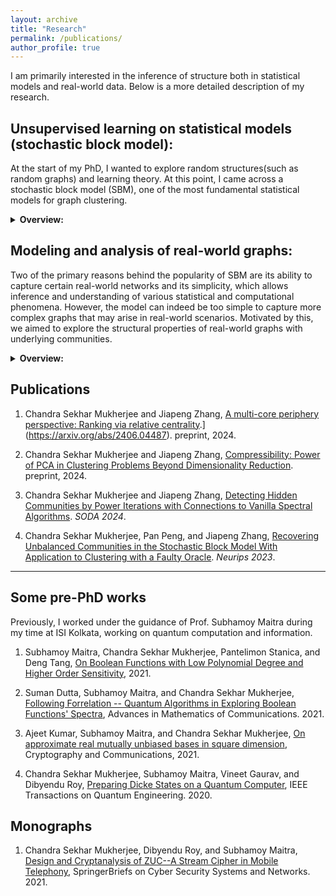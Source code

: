 ```yaml
---
layout: archive
title: "Research"
permalink: /publications/
author_profile: true
---
```


I am primarily interested in the inference of structure both in statistical models and real-world data. Below is a more detailed description of my research.

## Unsupervised learning on statistical models (stochastic block model):
 At the start of my PhD, I wanted to explore random structures(such as random graphs) and learning theory. At this point, I came across a stochastic block model (SBM), one of the most fundamental statistical models for graph clustering. 
<details>
<summary> <b> Overview: </b> </summary>

The simple case can be defined as follows. A graph is built on n vertices, where the vertices have a "hidden" partition into two communities. Then, each pair of vertices belonging to the same community is connected by an edge with some probability p. Each pair of vertices from different communities is connected with probability q (with p>q; assume p=0.51 and q=0.49, for example). Then, given such a graph, the task is to recover these hidden communities with high probability.  
This is one of the most well-studied problems in clustering, with several important and beautiful results in the last 40 years (Read references in [1] for an in-depth review). However, we observed that some important problems are unresolved. 

<h3> Unbalanced SBM: </h3>

<br/>
<center>
<img src="https://github.com/user-attachments/assets/ea7653a8-19aa-49b2-b5c2-95fac9598b4c" style="width: 40vw" 
class="center">
</center>
 
First, we focused on a problem known as the ``small cluster barrier'' in the literature. This refers to the fact that most community (cluster) recovery algorithms for SBM graphs need <i>all</i> of the hidden communities to be significantly large. Even if one cluster is very small, the guarantees of these algorithms fail. In this direction, we designed a spectral algorithm that recovers large communities in the presence of arbitrarily small communities (improving significantly on the state-of-the-art), resulting in the publication [2].  



 
<h3> Vanilla algorithms: The "power" of power method: </h3>
At this point, we observed that the algorithms that the previously state-of-the-art algorithms for the aforementioned problems, as well as our algorithms, were somewhat <i>complex</i>. 
In contrast, practitioners often use simple algorithms (such as spectral clustering) to recover clusters on real-world graphs. Thus, it seemed that the algorithms were complicated in simplifying the proofs and not boosting the actual performance of the algorithm! 


Indeed, this phenomenon was observed by mathematicians such as Emmanuel Abbe and Van Vu when considering spectral algorithms. They conjectured that a simple SVD-based projection of the adjacency matrix should separate the communities. 

Motivated by this, we showed that a simple power method can recover the communities and is logarithmically tight compared to best-known bounds [1]. Our algorithm is very simple. You first centralize the adjacency matrix of the graph and then take log(n)-th power of this matrix. We showed that in this powered matrix, rows belonging to vertices from the same community would have much less Euclidean distance than the inter-community rows. 

As a consequence,

i) We resolved the conjecture of Vu when the size of all communities is the same (balanced SBM) via a connection between SVD projection and the power of a matrix. 

ii) Obtained the <i>first parameter-free</i> algorithm that overcomes the small cluster barrier (previous works needed knowledge of the probability parameters p and q, for example).

Thus, our analysis had new implications both in the balanced and unbalanced SBM. To prove the correctness of this simple algorithm, we devised certain <i>random partition</i> based ideas to analyze low-degree polynomials of random variables that we think may be of independent interest. 

</details>

## Modeling and analysis of real-world graphs:
Two of the primary reasons behind the popularity of SBM are its ability to capture certain real-world networks and its simplicity, which allows inference and understanding of various statistical and computational phenomena. However, the model can indeed be too simple to capture more complex graphs that may arise in real-world scenarios. Motivated by this, we aimed to explore the structural properties of real-world graphs with underlying communities.

<details>
<summary> <b> Overview: </b> </summary>
In this direction, we focused on single-cell RNA seq data, a very influential data type in biology that has been crucial in the identification of marker genes for different types of cancer, among many other applications. Here, each data point corresponds to a cell, and a fundamental task is to partition the cells according to their underlying cell type, which is costly to obtain through biological experiments alone, necessitating the use of clustering algorithms. Here, a standard pipeline is
<br/><br/> 
  

<p align=center> Data(10,000+ features) ->PCA(50-100 dimensions)-> Embedding onto a graph->graph clustering. </p>

Here, the data is first passed through PCA to reduce the dimensionality and noise in the data due to experimental error and biological variance. In this direction in [2] we captured the denoising ability of PCA via a novel metric called <i>compression ratio</i>. We designed an outlier detection algorithm that improves the separability of the underlying communities in the data. We proved the effectiveness of our algorithm in a novel random vector mixture model and also verified it extensively on several real-world datasets.

<h3> Multi-core-periphery with communities (MCPC) </h3>

In the aforementioned pipeline, once the data is embedded onto a graph (with a datapoint-vertex correspondence), one applies graph clustering algorithms to recover the underlying communities (cell-type). Here, it is important to note that the clustering algorithm's success depends on the correctness of our assumption about the graph's communities. One of the most popular assumptions is **community structure**, where all vertices from a community have more intra-community edges than inter-community edges (For example, SBM graphs follow this assumption). However, algorithms based on this assumption often have subpar performance on real-world datasets. 
<br/><br/>

<img src="https://github.com/user-attachments/assets/87aa1f31-bc69-4108-9d6b-a4f021c3cf3f">

To mitigate this issue, we proposed a novel graph structure by combining community structure with <b>core-periphery(CP) </b> structure [1]. Here, each community has a dense <i>core</i> and a sparser <i>periphery</i>, with inter-community edges more prevalent between peripheral vertices. In such a scenario, if we could identify just the cores from each community, they should be more separable (as they have fewer inter-community edges). To achieve this goal, we coined a new concept, called <i>relative centrality</i>, to rank the vertices of a graph such that the top-ranked vertices are core vertices of their respective communities, with each underlying community being represented fairly. We applied our algorithms to a large set of real-world single-cell datasets. We showed that our algorithms are more balanced at selecting different cores than existing algorithms, and indeed, the points selected by our algorithm are better separable into the underlying communities.

Currently, we are working on further improving the algorithms and better understanding the presence of MCPC structures in real-world graphs.

</details>



## Publications 

1. Chandra Sekhar Mukherjee and Jiapeng Zhang, [A multi-core periphery perspective: Ranking via relative centrality]([https://arxiv.org/abs/2204.10888).](https://arxiv.org/abs/2406.04487). preprint, 2024.

2. Chandra Sekhar Mukherjee and Jiapeng Zhang, [Compressibility: Power of PCA in Clustering Problems Beyond Dimensionality Reduction](https://arxiv.org/abs/2204.10888). preprint, 2024.

3. Chandra Sekhar Mukherjee and Jiapeng Zhang, [Detecting Hidden Communities by Power Iterations with Connections to Vanilla Spectral Algorithms](https://arxiv.org/pdf/2211.03939.pdf). *SODA 2024*.

4. Chandra Sekhar Mukherjee, Pan Peng, and Jiapeng Zhang, [Recovering Unbalanced Communities in the Stochastic Block Model With Application to Clustering with a Faulty Oracle](https://arxiv.org/abs/2202.08522). *Neurips 2023*.


---
## Some pre-PhD works

Previously, I worked under the guidance of Prof. Subhamoy Maitra during my time at ISI Kolkata, working on quantum computation and information.



1. Subhamoy Maitra, Chandra Sekhar Mukherjee, Pantelimon Stanica, and Deng Tang, [On Boolean Functions with Low Polynomial Degree and Higher Order Sensitivity](https://arxiv.org/abs/2107.11205), 2021.

2. Suman Dutta, Subhamoy Maitra, and Chandra Sekhar Mukherjee, [Following Forrelation -- Quantum Algorithms in Exploring Boolean Functions' Spectra](https://www.aimsciences.org/article/doi/10.3934/amc.2021067), Advances in Mathematics of Communications. 2021.

3. Ajeet Kumar, Subhamoy Maitra, and Chandra Sekhar Mukherjee, [On approximate real mutually unbiased bases in square dimension](https://link.springer.com/article/10.1007/s12095-020-00468-6), Cryptography and Communications, 2021.

4. Chandra Sekhar Mukherjee, Subhamoy Maitra, Vineet Gaurav, and Dibyendu Roy, [Preparing Dicke States on a Quantum Computer](https://ieeexplore.ieee.org/abstract/document/9275336), IEEE Transactions on Quantum Engineering. 2020.

## Monographs

1. Chandra Sekhar Mukherjee, Dibyendu Roy, and Subhamoy Maitra, [ Design and Cryptanalysis of ZUC--A Stream Cipher in Mobile Telephony](https://link.springer.com/book/10.1007/978-981-33-4882-0), SpringerBriefs on Cyber Security Systems and Networks. 2021.



